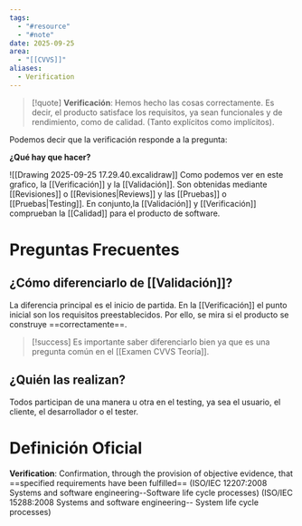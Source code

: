 ```yaml
---
tags:
  - "#resource"
  - "#note"
date: 2025-09-25
area:
  - "[[CVVS]]"
aliases:
  - Verification
---
```

> [!quote]
> **Verificación**: Hemos hecho las cosas correctamente. Es decir, el producto satisface los requisitos, ya sean funcionales y de rendimiento, como de calidad. (Tanto explícitos como implícitos).

Podemos decir que la verificación responde a la pregunta:

**¿Qué hay que hacer?**

![[Drawing 2025-09-25 17.29.40.excalidraw]]
Como podemos ver en este grafico, la [[Verificación]] y la [[Validación]]. Son obtenidas mediante [[Revisiones]] o [[Revisiones|Reviews]] y las [[Pruebas]] o [[Pruebas|Testing]]. En conjunto,la [[Validación]] y [[Verificación]] comprueban la [[Calidad]] para el producto de software.
# Preguntas Frecuentes
## ¿Cómo diferenciarlo de [[Validación]]?
La diferencia principal es el inicio de partida. En la [[Verificación]] el punto inicial son los requisitos preestablecidos. Por ello, se mira si el producto se construye ==correctamente==.

> [!success]
> Es importante saber diferenciarlo bien ya que es una pregunta común en el [[Examen CVVS Teoría]].
## ¿Quién las realizan?
Todos participan de una manera u otra en el testing, ya sea el usuario, el cliente, el desarrollador o el tester.

# Definición Oficial
**Verification**: Confirmation, through the provision of objective evidence, that ==specified requirements have been fulfilled== (ISO/IEC 12207:2008 Systems and software engineering--Software life cycle processes) (ISO/IEC 15288:2008 Systems and software engineering-- System life cycle processes) 